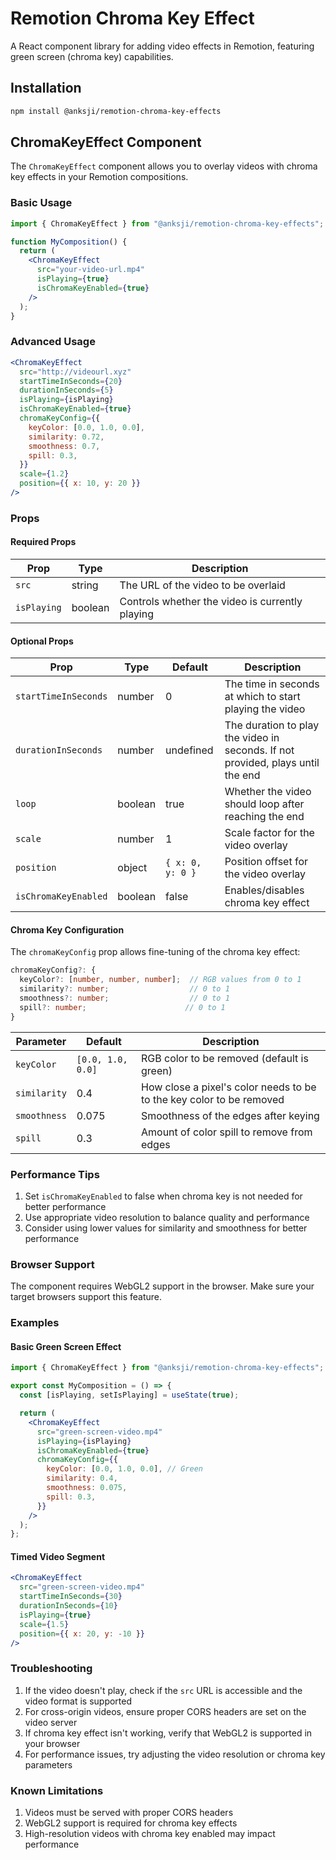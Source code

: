 # Remotion Chroma Key Effect

A React component library for adding video effects in Remotion, featuring green screen (chroma key) capabilities.

## Installation

```bash
npm install @anksji/remotion-chroma-key-effects
```

## ChromaKeyEffect Component

The `ChromaKeyEffect` component allows you to overlay videos with chroma key effects in your Remotion compositions.

### Basic Usage

```jsx
import { ChromaKeyEffect } from "@anksji/remotion-chroma-key-effects";

function MyComposition() {
  return (
    <ChromaKeyEffect
      src="your-video-url.mp4"
      isPlaying={true}
      isChromaKeyEnabled={true}
    />
  );
}
```

### Advanced Usage

```jsx
<ChromaKeyEffect
  src="http://videourl.xyz"
  startTimeInSeconds={20}
  durationInSeconds={5}
  isPlaying={isPlaying}
  isChromaKeyEnabled={true}
  chromaKeyConfig={{
    keyColor: [0.0, 1.0, 0.0],
    similarity: 0.72,
    smoothness: 0.7,
    spill: 0.3,
  }}
  scale={1.2}
  position={{ x: 10, y: 20 }}
/>
```

### Props

#### Required Props

| Prop        | Type    | Description                                     |
| ----------- | ------- | ----------------------------------------------- |
| `src`       | string  | The URL of the video to be overlaid             |
| `isPlaying` | boolean | Controls whether the video is currently playing |

#### Optional Props

| Prop                 | Type    | Default          | Description                                                                     |
| -------------------- | ------- | ---------------- | ------------------------------------------------------------------------------- |
| `startTimeInSeconds` | number  | 0                | The time in seconds at which to start playing the video                         |
| `durationInSeconds`  | number  | undefined        | The duration to play the video in seconds. If not provided, plays until the end |
| `loop`               | boolean | true             | Whether the video should loop after reaching the end                            |
| `scale`              | number  | 1                | Scale factor for the video overlay                                              |
| `position`           | object  | `{ x: 0, y: 0 }` | Position offset for the video overlay                                           |
| `isChromaKeyEnabled` | boolean | false            | Enables/disables chroma key effect                                              |

#### Chroma Key Configuration

The `chromaKeyConfig` prop allows fine-tuning of the chroma key effect:

```typescript
chromaKeyConfig?: {
  keyColor?: [number, number, number];  // RGB values from 0 to 1
  similarity?: number;                  // 0 to 1
  smoothness?: number;                  // 0 to 1
  spill?: number;                      // 0 to 1
}
```

| Parameter    | Default           | Description                                                          |
| ------------ | ----------------- | -------------------------------------------------------------------- |
| `keyColor`   | `[0.0, 1.0, 0.0]` | RGB color to be removed (default is green)                           |
| `similarity` | 0.4               | How close a pixel's color needs to be to the key color to be removed |
| `smoothness` | 0.075             | Smoothness of the edges after keying                                 |
| `spill`      | 0.3               | Amount of color spill to remove from edges                           |

### Performance Tips

1. Set `isChromaKeyEnabled` to false when chroma key is not needed for better performance
2. Use appropriate video resolution to balance quality and performance
3. Consider using lower values for similarity and smoothness for better performance

### Browser Support

The component requires WebGL2 support in the browser. Make sure your target browsers support this feature.

### Examples

#### Basic Green Screen Effect

```jsx
import { ChromaKeyEffect } from "@anksji/remotion-chroma-key-effects";

export const MyComposition = () => {
  const [isPlaying, setIsPlaying] = useState(true);

  return (
    <ChromaKeyEffect
      src="green-screen-video.mp4"
      isPlaying={isPlaying}
      isChromaKeyEnabled={true}
      chromaKeyConfig={{
        keyColor: [0.0, 1.0, 0.0], // Green
        similarity: 0.4,
        smoothness: 0.075,
        spill: 0.3,
      }}
    />
  );
};
```

#### Timed Video Segment

```jsx
<ChromaKeyEffect
  src="green-screen-video.mp4"
  startTimeInSeconds={30}
  durationInSeconds={10}
  isPlaying={true}
  scale={1.5}
  position={{ x: 20, y: -10 }}
/>
```

### Troubleshooting

1. If the video doesn't play, check if the `src` URL is accessible and the video format is supported
2. For cross-origin videos, ensure proper CORS headers are set on the video server
3. If chroma key effect isn't working, verify that WebGL2 is supported in your browser
4. For performance issues, try adjusting the video resolution or chroma key parameters

### Known Limitations

1. Videos must be served with proper CORS headers
2. WebGL2 support is required for chroma key effects
3. High-resolution videos with chroma key enabled may impact performance
